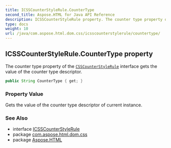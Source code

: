 ```yaml
---
title: ICSSCounterStyleRule.CounterType
second_title: Aspose.HTML for Java API Reference
description: ICSSCounterStyleRule property. The counter type property of the CSSCounterStyleRule interface gets the value of the counter type descriptor
type: docs
weight: 10
url: /java/com.aspose.html.dom.css/icsscounterstylerule/countertype/
---
```

## ICSSCounterStyleRule.CounterType property

The counter type property of the [`CSSCounterStyleRule`](../) interface gets the value of the counter type descriptor.

```java
public String CounterType { get; }
```

### Property Value

Gets the value of the counter type descriptor of current instance.

### See Also

* interface [ICSSCounterStyleRule](../)
* package [com.aspose.html.dom.css](../../../com.aspose.html.dom.css/)
* package [Aspose.HTML](../../../)
